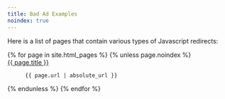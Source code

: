 ```yaml
---
title: Bad Ad Examples
noindex: true
---
```


Here is a list of pages that contain various types of Javascript redirects:

<dl>
{% for page in site.html_pages %}
	{% unless page.noindex %}
		<dt><a href="{{ page.url | relative_url }}">{{ page.title }}</a></dt>
		<dd>
			<p><code>{{ page.url | absolute_url }}</code></p>
		</dd>
	{% endunless %}
{% endfor %}
</dl>
